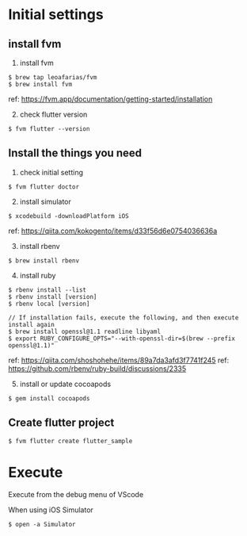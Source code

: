 # Initial settings

## install fvm

1. install fvm

```shell
$ brew tap leoafarias/fvm
$ brew install fvm
```

ref: https://fvm.app/documentation/getting-started/installation

2. check flutter version

```shell
$ fvm flutter --version
```

## Install the things you need

1. check initial setting

```shell
$ fvm flutter doctor
```

2. install simulator

```shell
$ xcodebuild -downloadPlatform iOS
```

ref: https://qiita.com/kokogento/items/d33f56d6e0754036636a

3. install rbenv

```shell
$ brew install rbenv
```

4. install ruby

```shell
$ rbenv install --list
$ rbenv install [version]
$ rbenv local [version]

// If installation fails, execute the following, and then execute install again
$ brew install openssl@1.1 readline libyaml
$ export RUBY_CONFIGURE_OPTS="--with-openssl-dir=$(brew --prefix openssl@1.1)"
```

ref: https://qiita.com/shoshohehe/items/89a7da3afd3f7741f245
ref: https://github.com/rbenv/ruby-build/discussions/2335

5. install or update cocoapods

```shell
$ gem install cocoapods
```

## Create flutter project

```shell
$ fvm flutter create flutter_sample
```

# Execute

Execute from the debug menu of VScode

When using iOS Simulator

```shell
$ open -a Simulator

```
